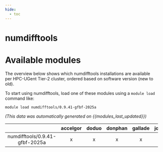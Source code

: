 ```yaml
---
hide:
  - toc
---
```


numdifftools
============

# Available modules


The overview below shows which numdifftools installations are available per HPC-UGent Tier-2 cluster, ordered based on software version (new to old).

To start using numdifftools, load one of these modules using a `module load` command like:

```shell
module load numdifftools/0.9.41-gfbf-2025a
```

*(This data was automatically generated on {{modules_last_updated}})*

| |accelgor|doduo|donphan|gallade|joltik|litleo|shinx|
| :---: | :---: | :---: | :---: | :---: | :---: | :---: | :---: |
|numdifftools/0.9.41-gfbf-2025a|x|x|x|x|x|x|x|
